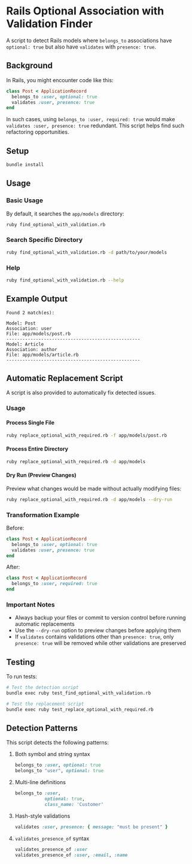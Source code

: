# Rails Optional Association with Validation Finder

A script to detect Rails models where `belongs_to` associations have `optional: true` but also have `validates` with `presence: true`.

## Background

In Rails, you might encounter code like this:

```ruby
class Post < ApplicationRecord
  belongs_to :user, optional: true
  validates :user, presence: true
end
```

In such cases, using `belongs_to :user, required: true` would make `validates :user, presence: true` redundant. This script helps find such refactoring opportunities.

## Setup

```bash
bundle install
```

## Usage

### Basic Usage

By default, it searches the `app/models` directory:

```bash
ruby find_optional_with_validation.rb
```

### Search Specific Directory

```bash
ruby find_optional_with_validation.rb -d path/to/your/models
```

### Help

```bash
ruby find_optional_with_validation.rb --help
```

## Example Output

```
Found 2 match(es):

Model: Post
Association: user
File: app/models/post.rb
--------------------------------------------------
Model: Article
Association: author
File: app/models/article.rb
--------------------------------------------------
```

## Automatic Replacement Script

A script is also provided to automatically fix detected issues.

### Usage

#### Process Single File

```bash
ruby replace_optional_with_required.rb -f app/models/post.rb
```

#### Process Entire Directory

```bash
ruby replace_optional_with_required.rb -d app/models
```

#### Dry Run (Preview Changes)

Preview what changes would be made without actually modifying files:

```bash
ruby replace_optional_with_required.rb -d app/models --dry-run
```

### Transformation Example

Before:
```ruby
class Post < ApplicationRecord
  belongs_to :user, optional: true
  validates :user, presence: true
end
```

After:
```ruby
class Post < ApplicationRecord
  belongs_to :user, required: true
end
```

### Important Notes

- Always backup your files or commit to version control before running automatic replacements
- Use the `--dry-run` option to preview changes before applying them
- If `validates` contains validations other than `presence: true`, only `presence: true` will be removed while other validations are preserved

## Testing

To run tests:

```bash
# Test the detection script
bundle exec ruby test_find_optional_with_validation.rb

# Test the replacement script
bundle exec ruby test_replace_optional_with_required.rb
```

## Detection Patterns

This script detects the following patterns:

1. Both symbol and string syntax
   ```ruby
   belongs_to :user, optional: true
   belongs_to "user", optional: true
   ```

2. Multi-line definitions
   ```ruby
   belongs_to :user,
              optional: true,
              class_name: 'Customer'
   ```

3. Hash-style validations
   ```ruby
   validates :user, presence: { message: "must be present" }
   ```

4. `validates_presence_of` syntax
   ```ruby
   validates_presence_of :user
   validates_presence_of :user, :email, :name
   ```
